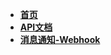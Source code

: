 <!-- _sidebar.md -->
- [**首页**](README.md)
- [**API文档**](OpenApi-Reference.md)
- [**消息通知-Webhook**](webhook-docs.md)
